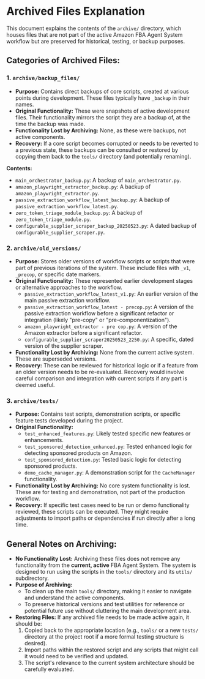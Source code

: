 # Archived Files Explanation

This document explains the contents of the `archive/` directory, which houses files that are not part of the active Amazon FBA Agent System workflow but are preserved for historical, testing, or backup purposes.

## Categories of Archived Files:

### 1. `archive/backup_files/`
- **Purpose:** Contains direct backups of core scripts, created at various points during development. These files typically have `_backup` in their names.
- **Original Functionality:** These were snapshots of active development files. Their functionality mirrors the script they are a backup of, at the time the backup was made.
- **Functionality Lost by Archiving:** None, as these were backups, not active components.
- **Recovery:** If a core script becomes corrupted or needs to be reverted to a previous state, these backups can be consulted or restored by copying them back to the `tools/` directory (and potentially renaming).

**Contents:**
- `main_orchestrator_backup.py`: A backup of `main_orchestrator.py`.
- `amazon_playwright_extractor_backup.py`: A backup of `amazon_playwright_extractor.py`.
- `passive_extraction_workflow_latest_backup.py`: A backup of `passive_extraction_workflow_latest.py`.
- `zero_token_triage_module_backup.py`: A backup of `zero_token_triage_module.py`.
- `configurable_supplier_scraper_backup_20250523.py`: A dated backup of `configurable_supplier_scraper.py`.

### 2. `archive/old_versions/`
- **Purpose:** Stores older versions of workflow scripts or scripts that were part of previous iterations of the system. These include files with `_v1`, `_precop`, or specific date markers.
- **Original Functionality:** These represented earlier development stages or alternative approaches to the workflow.
  - `passive_extraction_workflow_latest_v1.py`: An earlier version of the main passive extraction workflow.
  - `passive_extraction_workflow_latest - precop.py`: A version of the passive extraction workflow before a significant refactor or integration (likely "pre-copy" or "pre-componentization").
  - `amazon_playwright_extractor - pre cop.py`: A version of the Amazon extractor before a significant refactor.
  - `configurable_supplier_scraper20250523_2250.py`: A specific, dated version of the supplier scraper.
- **Functionality Lost by Archiving:** None from the current active system. These are superseded versions.
- **Recovery:** These can be reviewed for historical logic or if a feature from an older version needs to be re-evaluated. Recovery would involve careful comparison and integration with current scripts if any part is deemed useful.

### 3. `archive/tests/`
- **Purpose:** Contains test scripts, demonstration scripts, or specific feature tests developed during the project.
- **Original Functionality:**
  - `test_enhanced_features.py`: Likely tested specific new features or enhancements.
  - `test_sponsored_detection_enhanced.py`: Tested enhanced logic for detecting sponsored products on Amazon.
  - `test_sponsored_detection.py`: Tested basic logic for detecting sponsored products.
  - `demo_cache_manager.py`: A demonstration script for the `CacheManager` functionality.
- **Functionality Lost by Archiving:** No core system functionality is lost. These are for testing and demonstration, not part of the production workflow.
- **Recovery:** If specific test cases need to be run or demo functionality reviewed, these scripts can be executed. They might require adjustments to import paths or dependencies if run directly after a long time.

## General Notes on Archiving:
- **No Functionality Lost:** Archiving these files does not remove any functionality from the **current, active** FBA Agent System. The system is designed to run using the scripts in the `tools/` directory and its `utils/` subdirectory.
- **Purpose of Archiving:**
  - To clean up the main `tools/` directory, making it easier to navigate and understand the active components.
  - To preserve historical versions and test utilities for reference or potential future use without cluttering the main development area.
- **Restoring Files:** If any archived file needs to be made active again, it should be:
  1. Copied back to the appropriate location (e.g., `tools/` or a new `tests/` directory at the project root if a more formal testing structure is desired).
  2. Import paths within the restored script and any scripts that might call it would need to be verified and updated.
  3. The script's relevance to the current system architecture should be carefully evaluated. 